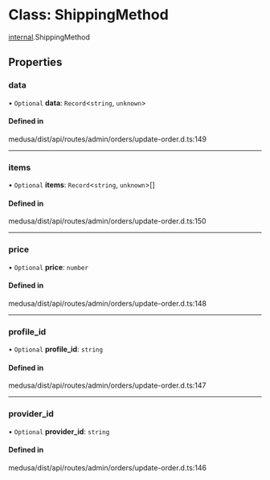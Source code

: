 # Class: ShippingMethod

[internal](../modules/internal-14.md).ShippingMethod

## Properties

### data

• `Optional` **data**: `Record`<`string`, `unknown`\>

#### Defined in

medusa/dist/api/routes/admin/orders/update-order.d.ts:149

___

### items

• `Optional` **items**: `Record`<`string`, `unknown`\>[]

#### Defined in

medusa/dist/api/routes/admin/orders/update-order.d.ts:150

___

### price

• `Optional` **price**: `number`

#### Defined in

medusa/dist/api/routes/admin/orders/update-order.d.ts:148

___

### profile\_id

• `Optional` **profile\_id**: `string`

#### Defined in

medusa/dist/api/routes/admin/orders/update-order.d.ts:147

___

### provider\_id

• `Optional` **provider\_id**: `string`

#### Defined in

medusa/dist/api/routes/admin/orders/update-order.d.ts:146
